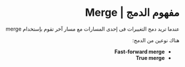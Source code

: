 <div dir=rtl >

# مفهوم الدمج | Merge
عندما تريد دمج التغييرات فى إحدى المسارات مع مسار آخر تقوم بإستخدام merge

هناك نوعين من الدمج:
- **Fast-forward merge**
- **True merge**
</div>